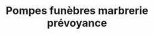 ---
title: "Pompes funèbres marbrerie prévoyance"
url: /rennes/pompes-funebres-marbrerie-prevoyance/
shop: directeurs de funérailles
---
